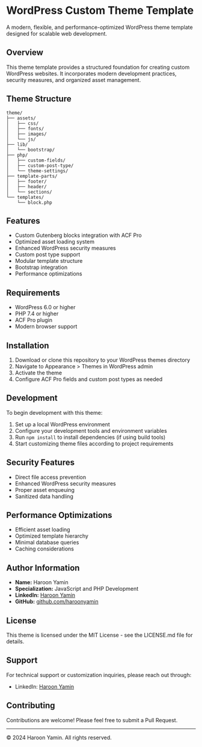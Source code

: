 # WordPress Custom Theme Template

A modern, flexible, and performance-optimized WordPress theme template designed for scalable web development.

## Overview

This theme template provides a structured foundation for creating custom WordPress websites. It incorporates modern development practices, security measures, and organized asset management.

## Theme Structure

```
theme/
├── assets/
│   ├── css/
│   ├── fonts/
│   ├── images/
│   └── js/
├── lib/
│   └── bootstrap/
├── php/
│   ├── custom-fields/
│   ├── custom-post-type/
│   └── theme-settings/
├── template-parts/
│   ├── footer/
│   ├── header/
│   └── sections/
└── templates/
    └── block.php
```

## Features

-   Custom Gutenberg blocks integration with ACF Pro
-   Optimized asset loading system
-   Enhanced WordPress security measures
-   Custom post type support
-   Modular template structure
-   Bootstrap integration
-   Performance optimizations

## Requirements

-   WordPress 6.0 or higher
-   PHP 7.4 or higher
-   ACF Pro plugin
-   Modern browser support

## Installation

1. Download or clone this repository to your WordPress themes directory
2. Navigate to Appearance > Themes in WordPress admin
3. Activate the theme
4. Configure ACF Pro fields and custom post types as needed

## Development

To begin development with this theme:

1. Set up a local WordPress environment
2. Configure your development tools and environment variables
3. Run `npm install` to install dependencies (if using build tools)
4. Start customizing theme files according to project requirements

## Security Features

-   Direct file access prevention
-   Enhanced WordPress security measures
-   Proper asset enqueuing
-   Sanitized data handling

## Performance Optimizations

-   Efficient asset loading
-   Optimized template hierarchy
-   Minimal database queries
-   Caching considerations

## Author Information

-   **Name:** Haroon Yamin
-   **Specialization:** JavaScript and PHP Development
-   **LinkedIn:** [Haroon Yamin](https://www.linkedin.com/in/haroon-webdev/)
-   **GitHub:** [github.com/haroonyamin](https://github.com/HaroonYamin)

## License

This theme is licensed under the MIT License - see the LICENSE.md file for details.

## Support

For technical support or customization inquiries, please reach out through:

-   LinkedIn: [Haroon Yamin](https://www.linkedin.com/in/haroon-webdev/)

## Contributing

Contributions are welcome! Please feel free to submit a Pull Request.

---

© 2024 Haroon Yamin. All rights reserved.
